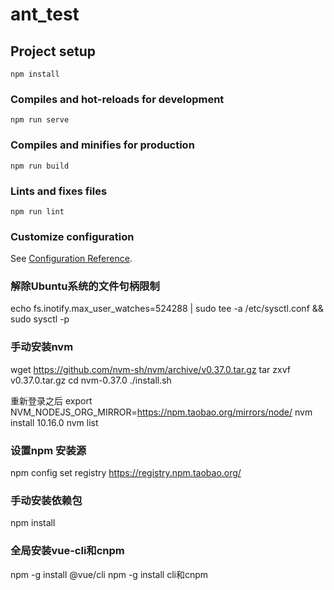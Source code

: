 # ant_test

## Project setup
```
npm install
```

### Compiles and hot-reloads for development
```
npm run serve
```

### Compiles and minifies for production
```
npm run build
```

### Lints and fixes files
```
npm run lint
```

### Customize configuration
See [Configuration Reference](https://cli.vuejs.org/config/).



### 解除Ubuntu系统的文件句柄限制
echo fs.inotify.max_user_watches=524288 | sudo tee -a /etc/sysctl.conf && sudo sysctl -p

### 手动安装nvm
wget https://github.com/nvm-sh/nvm/archive/v0.37.0.tar.gz
tar zxvf v0.37.0.tar.gz
cd nvm-0.37.0
./install.sh

重新登录之后
export NVM_NODEJS_ORG_MIRROR=https://npm.taobao.org/mirrors/node/
nvm install 10.16.0
nvm list

### 设置npm 安装源
npm config set registry https://registry.npm.taobao.org/

### 手动安装依赖包
npm install

### 全局安装vue-cli和cnpm
npm -g install @vue/cli
npm -g install cli和cnpm